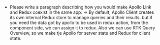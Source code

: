 * Please write a paragraph describing how you would make Apollo Link and Redux coexist in the same app:
=> By default, Apollo Client creates its own internal Redux store to manage queries and their results. but if you need the data got by apollo to be used in redux action, from the component side, we can assign it to redux.
Also we can use RTK Query Overview, so we make tje Apollo for server state and Redux for client state.